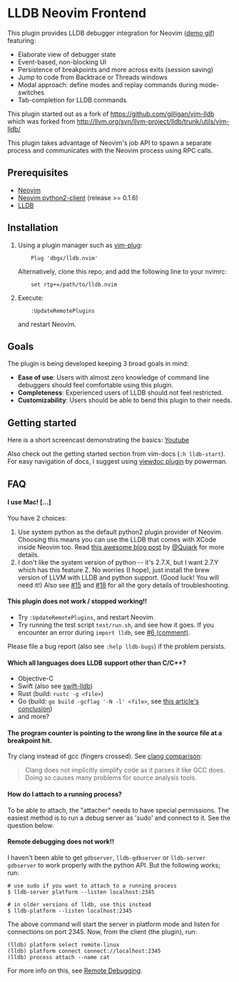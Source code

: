 # LLDB Neovim Frontend

This plugin provides LLDB debugger integration for Neovim ([demo gif][]) featuring:

* Elaborate view of debugger state
* Event-based, non-blocking UI
* Persistence of breakpoints and more across exits (session saving)
* Jump to code from Backtrace or Threads windows
* Modal approach: define modes and replay commands during mode-switches
* Tab-completion for LLDB commands

This plugin started out as a fork of https://github.com/gilligan/vim-lldb
which was forked from http://llvm.org/svn/llvm-project/lldb/trunk/utils/vim-lldb/

This plugin takes advantage of Neovim's job API to spawn a separate process
and communicates with the Neovim process using RPC calls.

[demo gif]: https://cloud.githubusercontent.com/assets/1436441/9903483/6ed0e9cc-5c94-11e5-8e4e-ce3b389df2d5.gif

## Prerequisites

* [Neovim](https://github.com/neovim/neovim)
* [Neovim python2-client](https://github.com/neovim/python-client) (release >= 0.1.6)
* [LLDB](http://lldb.llvm.org/)

## Installation

1. Using a plugin manager such as [vim-plug](https://github.com/junegunn/vim-plug):

   ```
       Plug 'dbgx/lldb.nvim'
   ```

   Alternatively, clone this repo, and add the following line to your nvimrc:

   ```
       set rtp+=/path/to/lldb.nvim
   ```

2. Execute:

   ```
       :UpdateRemotePlugins
   ```

   and restart Neovim.

## Goals

The plugin is being developed keeping 3 broad goals in mind:

* **Ease of use**: Users with almost zero knowledge of command line debuggers should feel comfortable using this plugin.
* **Completeness**: Experienced users of LLDB should not feel restricted.
* **Customizability**: Users should be able to bend this plugin to their needs.

## Getting started

Here is a short screencast demonstrating the basics: [Youtube](https://youtu.be/rd654OxlmQs)

Also check out the getting started section from vim-docs (`:h lldb-start`).
For easy navigation of docs, I suggest using [viewdoc plugin](https://github.com/powerman/vim-plugin-viewdoc) by powerman.

## FAQ

#### I use Mac! \[...\]

You have 2 choices:

1. Use system python as the default python2 plugin provider of Neovim. Choosing this means you can use the LLDB that comes with XCode inside Neovim too.
   Read [this awesome blog post](http://blog.rplasil.name/2016/03/how-to-debug-neovim-python-remote-plugin.html) by [@Quiark](https://github.com/Quiark) for more details.
2. I don't like the system version of python -- it's 2.7.X, but I want 2.7.Y which has this feature Z.
   No worries (I hope), just install the brew version of LLVM with LLDB and python support. (Good luck! You will need it!)
   Also see [#15](https://github.com/dbgx/lldb.nvim/issues/15) and [#18](https://github.com/dbgx/lldb.nvim/issues/18) for all the gory details of troubleshooting.

#### This plugin does not work / stopped working!!

* Try `:UpdateRemotePlugins`, and restart Neovim.
* Try running the test script `test/run.sh`, and see how it goes.
  If you encounter an error during `import lldb`, see [#6 (comment)](https://github.com/dbgx/lldb.nvim/issues/6#issuecomment-127192347).

Please file a bug report (also see `:help lldb-bugs`) if the problem persists.

#### Which all languages does LLDB support other than C/C++?

* Objective-C
* Swift (also see [swift-lldb](https://github.com/apple/swift-lldb))
* Rust (build: `rustc -g <file>`)
* Go (build: `go build -gcflag '-N -l' <file>`, see [this article's conclusion](http://blog.ralch.com/tutorial/golang-debug-with-lldb/#conclusion:1e1e92ac4b68191b3e5dc9a56a7ac9d2))
* and more?

#### The program counter is pointing to the wrong line in the source file at a breakpoint hit.

Try clang instead of gcc (fingers crossed). See [clang comparison](http://clang.llvm.org/comparison.html#gcc):

>Clang does not implicitly simplify code as it parses it like GCC does. Doing so causes many problems for source analysis tools.

#### How do I attach to a running process?

To be able to attach, the "attacher" needs to have special permissions. The
easiest method is to run a debug server as 'sudo' and connect to it.
See the question below.

#### Remote debugging does not work!!

I haven't been able to get `gdbserver`, `lldb-gdbserver` or `lldb-server gdbserver`
to work properly with the python API. But the following works; run:

```
# use sudo if you want to attach to a running process
$ lldb-server platform --listen localhost:2345

# in older versions of lldb, use this instead
$ lldb-platform --listen localhost:2345
```

The above command will start the server in platform mode and listen for connections
on port 2345. Now, from the client (the plugin), run:

```
(lldb) platform select remote-linux
(lldb) platform connect connect://localhost:2345
(lldb) process attach --name cat
```

For more info on this, see [Remote Debugging](http://lldb.llvm.org/remote.html).
